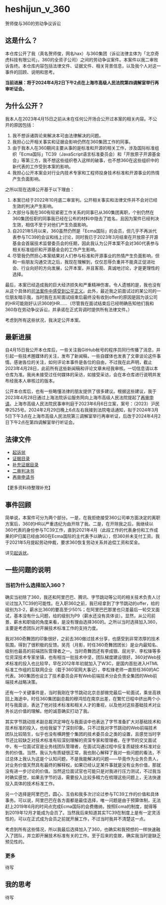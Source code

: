 # heshijun_v_360
贺师俊与360的劳动争议诉讼

## 这是什么？

本仓库公开了我（真名贺师俊，网名hax）与360集团（诉讼法律主体为「北京奇虎科技有限公司」，360的全资子公司）之间的劳动争议案件。本案件以我二审败诉告终。本仓库内容包括法律文件、证据文件、相关背景信息，以及我个人对这一事件的回顾、说明和思考。

**当前进展：将于2024年4月2日下午2点在上海市高级人民法院第四调解室举行再审听证会。**

## 为什么公开？

我本人在2023年4月15日之前从未在任何公开场合公开过本案的相关内容。不公开的原因包括：

1. 我不想诉诸舆论来解决本可由法律解决的问题。
2. 我担心公开相关事实和证据会影响仍然在360集团工作的同事。
3. 由于我本人在360期间主要从事的是标准和开源的相关工作，涉及国际标准组织「Ecma国际」TC39（JavaScript语言标准委员会）和「开放原子开源基金会」等第三方，我不想这些组织卷入这样的破事，也不想360在这些组织中的新代表的工作受到本案的影响。
4. 我担心公开本案会对行业内技术专家和工程师投身技术标准和开源事业的热情产生负面影响。

之所以现在选择公开基于以下理由：

1. 本案已经于2022年10月底二审宣判。公开相关事实和法律文件并不会对已经生效的判决产生影响。
2. 大部分与我在360有较紧密工作关系的同事已从360集团离职，个别仍然在360集团任职的同事我已经在公布的材料中隐去了姓名，且因为案件已经判决生效，相信不至于对他们产生负面影响。
3. 自2021年5月以来，360虽然仍然是「Ecma国际」的会员，但几乎不再派代表参与TC39的会议和线上讨论，同时我已于2023年3月结束在开放原子开源基金会首届技术监督委员会的任期，因此我认为公开本案不会对360代表参与相关标准组织和开源基金会的工作产生影响。
4. 尽管我仍然担心本案结果对人们参与标准和开源事业的热情产生负面影响，但和一些朋友沟通交流之后，我现在理解到，仅仅忍辱负重并不能真正促进社会、行业向好的方向发展，公开本案，并且客观、真诚地讨论，才是更理性的选择。

最后，本案已经造成我的巨大经济损失和严重精神伤害。令人遗憾的是，我也没有从这个具体的[司法案件中感受到公平正义](http://www.news.cn/politics/2022-07/12/c_1128826013.htm)。此外，最近我之前面试过的某公司的一位朋友暗示我，当时我在五轮面试结束后最终没有收到offer的原因是因为该公司的HR可能刚好认识360的HR……（尽管我在面试结束后已经明确告知他们我和360存在劳动争议诉讼，并承诺在正式背调时提供所有法律文件。）

考虑到所有这些状况，我决定公开本案。

## 最新进展

自4月15日我公开本仓库后，一些关注我GitHub帐号的程序员同行传播了消息，并引起一些技术圈媒体的关注，发布了新闻稿，一些自媒体也发表了文章谈论这件事情。感谢各位的关注，如何评论本事件是各位的自由，不过我在此声明，截止2023年4月28日，此前所有这些新闻稿和评论文章未经我审核。一切信息请以本仓库为准。我尚未接受过任何媒体的采访，如接受采访，会在本仓库进行说明并发布经我本人审核过的版本。

公开本仓库后，也有一些略懂法律的朋友提供了很多建议。根据这些建议，我于2023年4月28日通过上海法院诉讼服务网向上海市高级人民法院提起了[再审申请](法律文书/再审申请书.md)。上海市高级人民法院民事审判庭于2023年6月6日立案，案号：（2023）沪民申2525号。2024年2月29日晚上6点左右我接到法院电话通知，拟于2024年3月5日下午3点在上海市高级人民法院第三调解室举行再审听证，后改于2024年4月2日下午2点在第四调解室举行听证会。

## 法律文件

- [起诉状](法律文书/民事起诉状.md)
- [证据目录](法律文书/证据目录.md)
- [补充证据目录](法律文书/补充证据目录.md)
- [二审判决书](法律文书/二审判决书.md)
- [再审申请书](法律文书/再审申请书.md)

【更多资料待整理补充】

## 事件回顾

简单说，本案件可分为两个部分。一是，在我拒绝接受360公司单方面决定的离职方案后，360的HR以严重违纪为由开除了我。二是，在开除我之后，我继续以360代表的身份参与TC39工作，直到2021年4月（此段工作的代表身份和工作成果的IP归属已经由360在Ecma国际的主代表予以确认），但360并未支付工资。我于2021年5月提起劳动仲裁，要求360恢复劳动关系并追偿工资和奖金。

详见[起诉状](民事起诉状.md)。

## 一些问题的说明


### 当初为什么选择加入360？

确实当初除了360，我还和阿里巴巴、腾讯、字节跳动等公司的相关技术负责人讨论过加入TC39的可能性。在入职360之前，我已经拿到了字节跳动的offer，给的级别为3-2，薪水比360的要高至少50%；在阿里巴巴那里也只差最后一轮交叉面试，基本没有什么问题，给的级别为P9（薪水还没有具体谈）。显然，从公司前景、薪水和职级的角度来看，是没有理由选择360的。之所以当时选择加入360，主要是考虑团队对开展技术标准工作的支持力度。

我对360奇舞团的印象很好，之前去360做过技术分享，也感受到非常浓厚的技术氛围，得到了很积极的反馈。吴亮（月影，时任360奇舞团团长）是业内最知名、级别也最高的前端团队管理者之一。当时奇舞团还有李成银、屈光宇、李松锋等多位资深技术专家坐镇，也有相当一批技术中坚，团队梯度建设很好。360对Web技术标准的投入也比较早，早在2012年年初就加入了W3C，是国内首批进入HTML标准工作组的互联网企业（载于360官网大事记），李松锋老师一直担任360的AC代表。360集团也设立了技术委员会并有Web前端技术分会负责全集团的Web前端技术战略决策。

还有一个关键事件是，当时我刚在字节跳动北京总部做完最后一轮面试，乘坐高铁回上海途中，时任360集团副总裁的穆鸿恰在南京出差，在繁忙日程中挤出两个小时与我面谈，表达了他对技术标准和相关人才的重视，以及他对这些基础技术对业务长远价值的理解。他的诚意确实打动了我。

其实字节跳动技术副总裁洪定坤在与我面谈中也表达了字节准备扩大对基础技术和技术标准的投入，也给我留下了深刻印象。只不过我对字节跳动的Web前端技术团队比较陌生，似乎也没有横跨整个集团的技术委员会之类的设置，且感觉当时字节还比较缺乏对技术标准有较深刻理解的资深专家和管理者。在字节的交叉面试中，有一位面试官是业务线团队管理者，在面试沟通过程中反复质疑技术标准对业务的价值。当然，我认为有质疑很正常，我也耐心解释了我对一些问题的看法，不过总体上我认为这是个认知问题，不是我能解决的问题——毕竟作为业务负责人，对业务价值天然具有最终的解释权，如果已经认定某件事就是没有业务价值，那就没有进一步讨论的价值。当然这位面试官也可能只是对我进行压力测试，不过我当时确实感觉，如果去字节的话，需要投入比较多精力在梳理这些问题上，无法快速投入具体的技术标准工作。

另一个选择是阿里巴巴，圆心、玉伯和我多次讨论过参与TC39工作的价值和具体事务。可以说，阿里巴巴在各方面都是最佳选择，唯一问题是由于预算体制，无法赶上2019年6月的时间点完成Ecma国际的会费缴纳，按照Ecma的制度，就得等到2019年12月才能成为会员了。当然我后来知道其实TC39在制度上是有一定灵活性的，可以在正式成为会员之前就开展工作，不过当时我并不清楚这一点。

考虑到所有这些情况，所以我最后选择加入了360，也确实和我预想的一样快速融入了团队，并立即开展技术标准有关的工作。至于后来的变故，确实我当时是缺乏预见性的。

### 更多

待写

## 我的思考

待写
